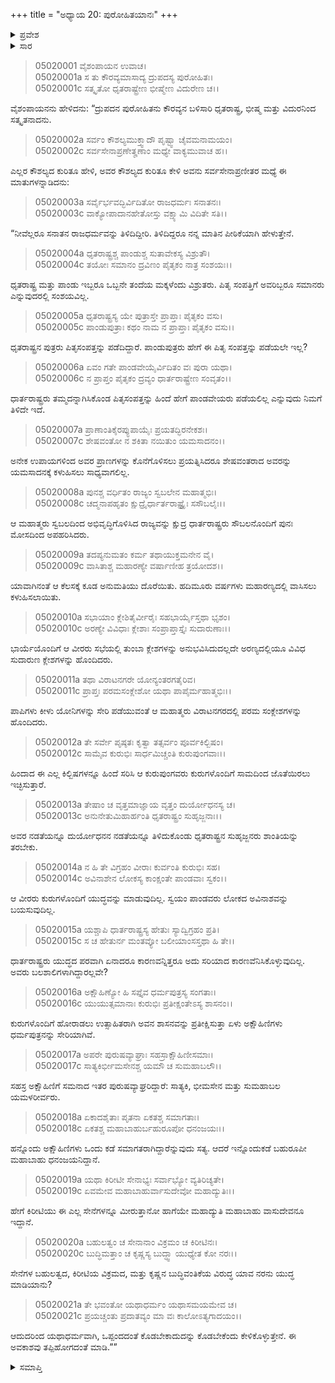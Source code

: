 +++
title = "ಅಧ್ಯಾಯ 20: ಪುರೋಹಿತಯಾನಃ"
+++

<details><summary>ಪ್ರವೇಶ</summary>


।।   ಓಂ ಓಂ ನಮೋ ನಾರಾಯಣಾಯ।।   ಶ್ರೀ ವೇದವ್ಯಾಸಾಯ ನಮಃ ।।

ಶ್ರೀ ಕೃಷ್ಣದ್ವೈಪಾಯನ ವೇದವ್ಯಾಸ ವಿರಚಿತ  

**ಶ್ರೀ ಮಹಾಭಾರತ**

**ಉದ್ಯೋಗ ಪರ್ವ**

**ಸೇನೋದ್ಯೋಗ ಪರ್ವ**

**ಅಧ್ಯಾಯ 20**


</details>


<details><summary>ಸಾರ</summary>

ಪಾಂಡವರು ಹೇಗೆ ಪಿತೃ ಸಂಪತ್ತನ್ನು ಪಡೆಯಲೇ ಇಲ್ಲವೆಂದೂ, ಹಿಂದಾದ ಕಿಲ್ಬಿಷಗಳೆಲ್ಲವನ್ನೂ ಮರೆತು ಅವರು ಕುರುಗಳೊಂದಿಗೆ ಸಾಮದಿಂದಿರಲು ಇಚ್ಛಿಸುತ್ತಾರೆಂದೂ, ಬಲಶಾಲಿಗಳಾಗಿದ್ದರೂ ಅವರು ಕುರುಗಳೊಂದಿಗೆ ಯುದ್ಧಮಾಡುವುದಿಲ್ಲವೆಂದೂ, ಈಗಾಗಲೇ ಏಳು ಅಕ್ಷೋಹಿಣೀ ಸೇನೆಯೂ, ಧನಂಜಯನೇ ಮೊದಲಾದ ಸಹಸ್ರ ಅಕ್ಷೋಹಿಣೀ ಸೇನೆಗಳಿಗೂ ಸಮಾನರಾದ ಯೋಧರು ಯುಧಿಷ್ಠಿರನನ್ನು ಸೇರಿಕೊಂಡಿದ್ದಾರೆಂದೂ ದ್ರುಪದನ ಪುರೋಹಿತನು ಪಾಂಡವರ ದೂತನಾಗಿ ಬಂದು ಕುರುಸಭೆಯಲ್ಲಿ ಹೇಳಿದುದು (1-21).

</details>


> 05020001 ವೈಶಂಪಾಯನ ಉವಾಚ।  
05020001a ಸ ತು ಕೌರವ್ಯಮಾಸಾದ್ಯ ದ್ರುಪದಸ್ಯ ಪುರೋಹಿತಃ।   
05020001c ಸತ್ಕೃತೋ ಧೃತರಾಷ್ಟ್ರೇಣ ಭೀಷ್ಮೇಣ ವಿದುರೇಣ ಚ।।

ವೈಶಂಪಾಯನನು ಹೇಳಿದನು: “ದ್ರುಪದನ ಪುರೋಹಿತನು ಕೌರವ್ಯನ ಬಳಿಸಾರಿ ಧೃತರಾಷ್ಟ್ರ, ಭೀಷ್ಮ ಮತ್ತು ವಿದುರನಿಂದ ಸತ್ಕೃತನಾದನು.

> 05020002a ಸರ್ವಂ ಕೌಶಲ್ಯಮುಕ್ತ್ವಾದೌ ಪೃಷ್ಟ್ವಾ ಚೈವಮನಾಮಯಂ।  
05020002c ಸರ್ವಸೇನಾಪ್ರಣೇತೄಣಾಂ ಮಧ್ಯೇ ವಾಕ್ಯಮುವಾಚ ಹ।।

ಎಲ್ಲರ ಕೌಶಲ್ಯದ ಕುರಿತೂ ಹೇಳಿ, ಅವರ ಕೌಶಲ್ಯದ ಕುರಿತೂ ಕೇಳಿ ಅವನು ಸರ್ವಸೇನಾಪ್ರಣೀತರ ಮಧ್ಯೆ ಈ ಮಾತುಗಳನ್ನಾಡಿದನು:

> 05020003a ಸರ್ವೈರ್ಭವದ್ಭಿರ್ವಿದಿತೋ ರಾಜಧರ್ಮಃ ಸನಾತನಃ।  
05020003c ವಾಕ್ಯೋಪಾದಾನಹೇತೋಸ್ತು ವಕ್ಷ್ಯಾಮಿ ವಿದಿತೇ ಸತಿ।।

“ನೀವೆಲ್ಲರೂ ಸನಾತನ ರಾಜಧರ್ಮವನ್ನು ತಿಳಿದಿದ್ದೀರಿ. ತಿಳಿದಿದ್ದರೂ ನನ್ನ ಮಾತಿನ ಪೀಠಿಕೆಯಾಗಿ ಹೇಳುತ್ತೇನೆ.

> 05020004a ಧೃತರಾಷ್ಟ್ರಶ್ಚ ಪಾಂಡುಶ್ಚ ಸುತಾವೇಕಸ್ಯ ವಿಶ್ರುತೌ।  
05020004c ತಯೋಃ ಸಮಾನಂ ದ್ರವಿಣಂ ಪೈತೃಕಂ ನಾತ್ರ ಸಂಶಯಃ।।

ಧೃತರಾಷ್ಟ್ರ ಮತ್ತು ಪಾಂಡು ಇಬ್ಬರೂ ಒಬ್ಬನೇ ತಂದೆಯ ಮಕ್ಕಳೆಂದು ವಿಶ್ರುತರು. ಪಿತೃ ಸಂಪತ್ತಿಗೆ ಅವರಿಬ್ಬರೂ ಸಮಾನರು ಎನ್ನುವುದರಲ್ಲಿ ಸಂಶಯವಿಲ್ಲ.

> 05020005a ಧೃತರಾಷ್ಟ್ರಸ್ಯ ಯೇ ಪುತ್ರಾಸ್ತೇ ಪ್ರಾಪ್ತಾಃ ಪೈತೃಕಂ ವಸು।  
05020005c ಪಾಂಡುಪುತ್ರಾಃ ಕಥಂ ನಾಮ ನ ಪ್ರಾಪ್ತಾಃ ಪೈತೃಕಂ ವಸು।।

ಧೃತರಾಷ್ಟ್ರನ ಪುತ್ರರು ಪಿತೃಸಂಪತ್ತನ್ನು ಪಡೆದಿದ್ದಾರೆ. ಪಾಂಡುಪುತ್ರರು ಹೇಗೆ ಈ ಪಿತೃ ಸಂಪತ್ತನ್ನು ಪಡೆಯಲೇ ಇಲ್ಲ?

> 05020006a ಏವಂ ಗತೇ ಪಾಂಡವೇಯೈರ್ವಿದಿತಂ ವಃ ಪುರಾ ಯಥಾ।  
05020006c ನ ಪ್ರಾಪ್ತಂ ಪೈತೃಕಂ ದ್ರವ್ಯಂ ಧಾರ್ತರಾಷ್ಟ್ರೇಣ ಸಂವೃತಂ।।

ಧಾರ್ತರಾಷ್ಟ್ರರು ತಮ್ಮದನ್ನಾಗಿಸಿಕೊಂಡ ಪಿತೃಸಂಪತ್ತನ್ನು ಹಿಂದೆ ಹೇಗೆ ಪಾಂಡವೇಯರು ಪಡೆಯಲಿಲ್ಲ ಎನ್ನುವುದು ನಿಮಗೆ ತಿಳಿದೇ ಇದೆ.

> 05020007a ಪ್ರಾಣಾಂತಿಕೈರಪ್ಯುಪಾಯೈಃ ಪ್ರಯತದ್ಭಿರನೇಕಶಃ।  
05020007c ಶೇಷವಂತೋ ನ ಶಕಿತಾ ನಯಿತುಂ ಯಮಸಾದನಂ।।

ಅನೇಕ ಉಪಾಯಗಳಿಂದ ಅವರ ಪ್ರಾಣಗಳನ್ನು ಕೊನೆಗೊಳಿಸಲು ಪ್ರಯತ್ನಿಸಿದರೂ ಶೇಷವಂತರಾದ ಅವರನ್ನು ಯಮಸಾದನಕ್ಕೆ ಕಳುಹಿಸಲು ಸಾಧ್ಯವಾಗಲಿಲ್ಲ.

> 05020008a ಪುನಶ್ಚ ವರ್ಧಿತಂ ರಾಜ್ಯಂ ಸ್ವಬಲೇನ ಮಹಾತ್ಮಭಿಃ।  
05020008c ಚದ್ಮನಾಪಹೃತಂ ಕ್ಷುದ್ರೈರ್ಧಾರ್ತರಾಷ್ಟ್ರೈಃ ಸಸೌಬಲೈಃ।।

ಆ ಮಹಾತ್ಮರು ಸ್ವಬಲದಿಂದ ಅಭಿವೃದ್ಧಿಗೊಳಿಸಿದ ರಾಜ್ಯವನ್ನು ಕ್ಷುದ್ರ ಧಾರ್ತರಾಷ್ಟ್ರರು ಸೌಬಲನೊಂದಿಗೆ ಪುನಃ ಮೋಸದಿಂದ ಅಪಹರಿಸಿದರು.

> 05020009a ತದಪ್ಯನುಮತಂ ಕರ್ಮ ತಥಾಯುಕ್ತಮನೇನ ವೈ।  
05020009c ವಾಸಿತಾಶ್ಚ ಮಹಾರಣ್ಯೇ ವರ್ಷಾಣೀಹ ತ್ರಯೋದಶ।।

ಯಾವಾಗಿನಂತೆ ಆ ಕೆಲಸಕ್ಕೆ ಕೂಡ ಅನುಮತಿಯು ದೊರೆಯಿತು. ಹದಿಮೂರು ವರ್ಷಗಳು ಮಹಾರಣ್ಯದಲ್ಲಿ ವಾಸಿಸಲು ಕಳುಹಿಸಲಾಯಿತು.

> 05020010a ಸಭಾಯಾಂ ಕ್ಲೇಶಿತೈರ್ವೀರೈಃ ಸಹಭಾರ್ಯೈಸ್ತಥಾ ಭೃಶಂ।  
05020010c ಅರಣ್ಯೇ ವಿವಿಧಾಃ ಕ್ಲೇಶಾಃ ಸಂಪ್ರಾಪ್ತಾಸ್ತೈಃ ಸುದಾರುಣಾಃ।।

ಭಾರ್ಯೆಯೊಂದಿಗೆ ಆ ವೀರರು ಸಭೆಯಲ್ಲಿ ತುಂಬಾ ಕ್ಲೇಶಗಳನ್ನು ಅನುಭವಿಸಿದುದಲ್ಲದೇ ಅರಣ್ಯದಲ್ಲಿಯೂ ವಿವಿಧ ಸುದಾರುಣ ಕ್ಲೇಶಗಳನ್ನು ಹೊಂದಿದರು.

> 05020011a ತಥಾ ವಿರಾಟನಗರೇ ಯೋನ್ಯಂತರಗತೈರಿವ।  
05020011c ಪ್ರಾಪ್ತಃ ಪರಮಸಂಕ್ಲೇಶೋ ಯಥಾ ಪಾಪೈರ್ಮಹಾತ್ಮಭಿಃ।।

ಪಾಪಿಗಳು ಕೀಳು ಯೋನಿಗಳನ್ನು ಸೇರಿ ಪಡೆಯುವಂತೆ ಆ ಮಹಾತ್ಮರು ವಿರಾಟನಗರದಲ್ಲಿ ಪರಮ ಸಂಕ್ಲೇಶಗಳನ್ನು ಹೊಂದಿದರು.

> 05020012a ತೇ ಸರ್ವೇ ಪೃಷ್ಠತಃ ಕೃತ್ವಾ ತತ್ಸರ್ವಂ ಪೂರ್ವಕಿಲ್ಬಿಷಂ।  
05020012c ಸಾಮೈವ ಕುರುಭಿಃ ಸಾರ್ಧಮಿಚ್ಚಂತಿ ಕುರುಪುಂಗವಾಃ।।

ಹಿಂದಾದ ಈ ಎಲ್ಲ ಕಿಲ್ಬಿಷಗಳನ್ನೂ ಹಿಂದೆ ಸರಿಸಿ ಆ ಕುರುಪುಂಗವರು ಕುರುಗಳೊಂದಿಗೆ ಸಾಮದಿಂದ ಜೊತೆಯಿರಲು ಇಚ್ಛಿಸುತ್ತಾರೆ.

> 05020013a ತೇಷಾಂ ಚ ವೃತ್ತಮಾಜ್ಞಾಯ ವೃತ್ತಂ ದುರ್ಯೋಧನಸ್ಯ ಚ।  
05020013c ಅನುನೇತುಮಿಹಾರ್ಹಂತಿ ಧೃತರಾಷ್ಟ್ರಂ ಸುಹೃಜ್ಜನಾಃ।।

ಅವರ ನಡತೆಯನ್ನೂ ದುರ್ಯೋಧನನ ನಡತೆಯನ್ನೂ ತಿಳಿದುಕೊಂಡು ಧೃತರಾಷ್ಟ್ರನ ಸುಹೃಜ್ಜನರು ಶಾಂತಿಯನ್ನು ತರಬೇಕು.

> 05020014a ನ ಹಿ ತೇ ವಿಗ್ರಹಂ ವೀರಾಃ ಕುರ್ವಂತಿ ಕುರುಭಿಃ ಸಹ।  
05020014c ಅವಿನಾಶೇನ ಲೋಕಸ್ಯ ಕಾಂಕ್ಷಂತೇ ಪಾಂಡವಾಃ ಸ್ವಕಂ।।

ಆ ವೀರರು ಕುರುಗಳೊಂದಿಗೆ ಯುದ್ಧವನ್ನು ಮಾಡುವುದಿಲ್ಲ. ಸ್ವಯಂ ಪಾಂಡವರು ಲೋಕದ ಅವಿನಾಶವನ್ನು ಬಯಸುವುದಿಲ್ಲ.

> 05020015a ಯಶ್ಚಾಪಿ ಧಾರ್ತರಾಷ್ಟ್ರಸ್ಯ ಹೇತುಃ ಸ್ಯಾದ್ವಿಗ್ರಹಂ ಪ್ರತಿ।  
05020015c ಸ ಚ ಹೇತುರ್ನ ಮಂತವ್ಯೋ ಬಲೀಯಾಂಸಸ್ತಥಾ ಹಿ ತೇ।।

ಧಾರ್ತರಾಷ್ಟ್ರರು ಯುದ್ಧದ ಪರವಾಗಿ ಏನಾದರೂ ಕಾರಣವನ್ನಿತ್ತರೂ ಅದು ಸರಿಯಾದ ಕಾರಣವೆನಿಸಿಕೊಳ್ಳುವುದಿಲ್ಲ. ಅವರು ಬಲಶಾಲಿಗಳಾಗಿದ್ದಾರಲ್ಲವೇ?

> 05020016a ಅಕ್ಷೌಹಿಣ್ಯೋ ಹಿ ಸಪ್ತೈವ ಧರ್ಮಪುತ್ರಸ್ಯ ಸಂಗತಾಃ।  
05020016c ಯುಯುತ್ಸಮಾನಾಃ ಕುರುಭಿಃ ಪ್ರತೀಕ್ಷಂತೇಽಸ್ಯ ಶಾಸನಂ।।

ಕುರುಗಳೊಂದಿಗೆ ಹೋರಾಡಲು ಉತ್ಸಾಹಿತರಾಗಿ ಅವನ ಶಾಸನವನ್ನು ಪ್ರತೀಕ್ಷಿಸುತ್ತಾ ಏಳು ಅಕ್ಷೌಹಿಣಿಗಳು ಧರ್ಮಪುತ್ರನನ್ನು ಸೇರಿಯಾಗಿವೆ.

> 05020017a ಅಪರೇ ಪುರುಷವ್ಯಾಘ್ರಾಃ ಸಹಸ್ರಾಕ್ಷೌಹಿಣೀಸಮಾಃ।  
05020017c ಸಾತ್ಯಕಿರ್ಭೀಮಸೇನಶ್ಚ ಯಮೌ ಚ ಸುಮಹಾಬಲೌ।।

ಸಹಸ್ರ ಅಕ್ಷೌಹಿಣಿಗೆ ಸಮನಾದ ಇತರ ಪುರುಷವ್ಯಾಘ್ರರಿದ್ದಾರೆ: ಸಾತ್ಯಕಿ, ಭೀಮಸೇನ ಮತ್ತು ಸುಮಹಾಬಲ ಯಮಳರೀರ್ವರು.

> 05020018a ಏಕಾದಶೈತಾಃ ಪೃತನಾ ಏಕತಶ್ಚ ಸಮಾಗತಾಃ।  
05020018c ಏಕತಶ್ಚ ಮಹಾಬಾಹುರ್ಬಹುರೂಪೋ ಧನಂಜಯಃ।।

ಹನ್ನೊಂದು ಅಕ್ಷೌಹಿಣಿಗಳು ಒಂದು ಕಡೆ ಸಮಾಗತರಾಗಿದ್ದಾರೆನ್ನುವುದು ಸತ್ಯ. ಆದರೆ ಇನ್ನೊಂದುಕಡೆ ಬಹುರೂಪೀ ಮಹಾಬಾಹು ಧನಂಜಯನಿದ್ದಾನೆ.

> 05020019a ಯಥಾ ಕಿರೀಟೀ ಸೇನಾಭ್ಯಃ ಸರ್ವಾಭ್ಯೋ ವ್ಯತಿರಿಚ್ಯತೇ।  
05020019c ಏವಮೇವ ಮಹಾಬಾಹುರ್ವಾಸುದೇವೋ ಮಹಾದ್ಯುತಿಃ।।

ಹೇಗೆ ಕಿರೀಟಿಯು ಈ ಎಲ್ಲ ಸೇನೆಗಳನ್ನೂ ಮೀರುತ್ತಾನೋ ಹಾಗೆಯೇ ಮಹಾದ್ಯುತಿ ಮಹಾಬಾಹು ವಾಸುದೇವನೂ ಇದ್ದಾನೆ.

> 05020020a ಬಹುಲತ್ವಂ ಚ ಸೇನಾನಾಂ ವಿಕ್ರಮಂ ಚ ಕಿರೀಟಿನಃ।  
05020020c ಬುದ್ಧಿಮತ್ತಾಂ ಚ ಕೃಷ್ಣಸ್ಯ ಬುದ್ಧ್ವಾ ಯುಧ್ಯೇತ ಕೋ ನರಃ।।

ಸೇನೆಗಳ ಬಹುಲತ್ವದ, ಕಿರೀಟಿಯ ವಿಕ್ರಮದ, ಮತ್ತು ಕೃಷ್ಣನ ಬುದ್ಧಿವಂತಿಕೆಯ ವಿರುದ್ಧ ಯಾವ ನರನು ಯುದ್ಧ ಮಾಡಿಯಾನು?

> 05020021a ತೇ ಭವಂತೋ ಯಥಾಧರ್ಮಂ ಯಥಾಸಮಯಮೇವ ಚ।  
05020021c ಪ್ರಯಚ್ಚಂತು ಪ್ರದಾತವ್ಯಂ ಮಾ ವಃ ಕಾಲೋಽತ್ಯಗಾದಯಂ।।

ಆದುದರಿಂದ ಯಥಾಧರ್ಮವಾಗಿ, ಒಪ್ಪಂದದಂತೆ ಕೊಡಬೇಕಾದುದನ್ನು ಕೊಡಬೇಕೆಂದು ಕೇಳಿಕೊಳ್ಳುತ್ತೇನೆ. ಈ ಅವಕಾಶವು ತಪ್ಪಿಹೋಗದಂತೆ ಮಾಡಿ.””


<details><summary>ಸಮಾಪ್ತಿ</summary>


ಇತಿ ಶ್ರೀ ಮಹಾಭಾರತೇ ಉದ್ಯೋಗ ಪರ್ವಣಿ ಸೇನೋದ್ಯೋಗ ಪರ್ವಣಿ ಪುರೋಹಿತಯಾನೇ ವಿಂಶೋಽಧ್ಯಾಯಃ।  
ಇದು ಶ್ರೀ ಮಹಾಭಾರತದಲ್ಲಿ ಉದ್ಯೋಗ ಪರ್ವದಲ್ಲಿ ಸೇನೋದ್ಯೋಗ ಪರ್ವದಲ್ಲಿ ಪುರೋಹಿತಯಾನದಲ್ಲಿ ಇಪ್ಪತ್ತನೆಯ ಅಧ್ಯಾಯವು.

</details>
